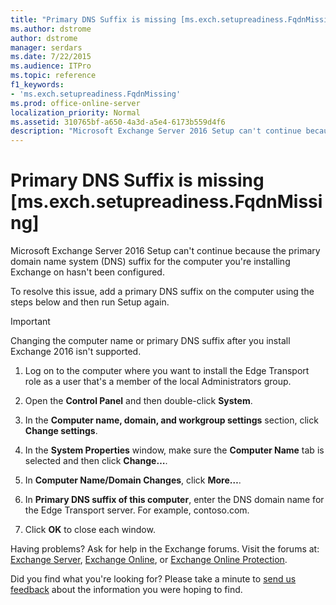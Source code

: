 ```yaml
---
title: "Primary DNS Suffix is missing [ms.exch.setupreadiness.FqdnMissing]"
ms.author: dstrome
author: dstrome
manager: serdars
ms.date: 7/22/2015
ms.audience: ITPro
ms.topic: reference
f1_keywords:
- 'ms.exch.setupreadiness.FqdnMissing'
ms.prod: office-online-server
localization_priority: Normal
ms.assetid: 310765bf-a650-4a3d-a5e4-6173b559d4f6
description: "Microsoft Exchange Server 2016 Setup can't continue because the primary domain name system (DNS) suffix for the computer you're installing Exchange on hasn't been configured."
---
```


# Primary DNS Suffix is missing [ms.exch.setupreadiness.FqdnMissing]

Microsoft Exchange Server 2016 Setup can't continue because the primary domain name system (DNS) suffix for the computer you're installing Exchange on hasn't been configured. 
  
To resolve this issue, add a primary DNS suffix on the computer using the steps below and then run Setup again.
  
> [!IMPORTANT]
> Changing the computer name or primary DNS suffix after you install Exchange 2016 isn't supported. 
  
1. Log on to the computer where you want to install the Edge Transport role as a user that's a member of the local Administrators group.
    
2. Open the **Control Panel** and then double-click **System**.
    
3. In the **Computer name, domain, and workgroup settings** section, click **Change settings**. 
    
4. In the **System Properties** window, make sure the **Computer Name** tab is selected and then click **Change…**.
    
5. In **Computer Name/Domain Changes**, click **More…**.
    
6. In **Primary DNS suffix of this computer**, enter the DNS domain name for the Edge Transport server. For example, contoso.com.
    
7. Click **OK** to close each window. 
    
Having problems? Ask for help in the Exchange forums. Visit the forums at: [Exchange Server](https://go.microsoft.com/fwlink/p/?linkId=60612), [Exchange Online](https://go.microsoft.com/fwlink/p/?linkId=267542), or [Exchange Online Protection](https://go.microsoft.com/fwlink/p/?linkId=285351).
  
Did you find what you're looking for? Please take a minute to [send us feedback](mailto:ExchangeHelpFeedback@microsoft.com&amp;subject=Exchange%202016%20help%20feedback&amp;Body=Thanks%20for%20taking%20the%20time%20to%20send%20us%20feedback!%20We%20strive%20to%20respond%20to%20every%20message%20we%20receive,%20even%20though%20it%20might%20take%20us%20a%20while.%20Let%20us%20know%20what%20you%20think%20about%20Exchange%20content:%20What%20are%20we%20doing%20right%3F%20How%20can%20we%20make%20help%20better%3F%0APlease%20note%20that%20we're%20unable%20to%20respond%20to%20requests%20for%20support%20submitted%20via%20this%20email%20address.%20If%20you%20need%20help,%20please%20contact%20Exchange%20Server%20support%20at%20http://go.microsoft.com/fwlink/p/%3FLinkId=402506.%0AThanks!%0AThe%20Exchange%20Server%20Content%20Publishing%20team) about the information you were hoping to find. 
  

